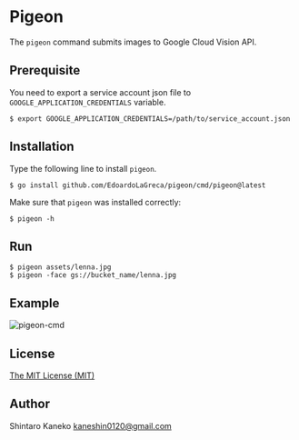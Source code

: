 # Pigeon

The `pigeon` command submits images to Google Cloud Vision API.

## Prerequisite

You need to export a service account json file to `GOOGLE_APPLICATION_CREDENTIALS` variable.

```
$ export GOOGLE_APPLICATION_CREDENTIALS=/path/to/service_account.json
```


## Installation

Type the following line to install `pigeon`.

```shell
$ go install github.com/EdoardoLaGreca/pigeon/cmd/pigeon@latest
```

Make sure that `pigeon` was installed correctly:

```shell
$ pigeon -h
```


## Run

```
$ pigeon assets/lenna.jpg
$ pigeon -face gs://bucket_name/lenna.jpg
```

## Example

![pigeon-cmd](https://raw.githubusercontent.com/kaneshin/pigeon/master/assets/pigeon-cmd.gif)


## License

[The MIT License (MIT)](http://kaneshin.mit-license.org/)


## Author

Shintaro Kaneko <kaneshin0120@gmail.com>
